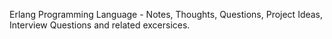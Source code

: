Erlang Programming Language - Notes, Thoughts, Questions, Project Ideas, Interview Questions and related excersices. 
